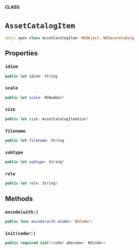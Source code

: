 **CLASS**

# `AssetCatalogItem`

```swift
@objc open class AssetCatalogItem: NSObject, NSSecureCoding
```

## Properties
### `idiom`

```swift
public let idiom: String
```

### `scale`

```swift
public let scale: NSNumber?
```

### `size`

```swift
public let size: AssetCatalogItemSize?
```

### `filename`

```swift
public let filename: String
```

### `subtype`

```swift
public let subtype: String?
```

### `role`

```swift
public let role: String?
```

## Methods
### `encode(with:)`

```swift
public func encode(with aCoder: NSCoder)
```

### `init(coder:)`

```swift
public required init?(coder aDecoder: NSCoder)
```
